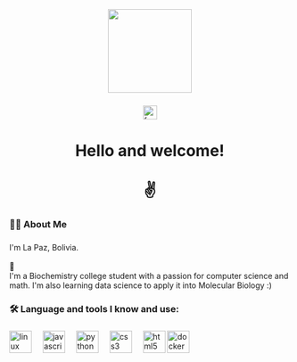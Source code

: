 <div align="center">
  <img height="150" src="https://scontent.flpb2-1.fna.fbcdn.net/v/t39.30808-6/474582706_1310823353452612_4680177427217960668_n.jpg?_nc_cat=102&ccb=1-7&_nc_sid=127cfc&_nc_ohc=vTWdnMk92lUQ7kNvgFUeVSp&_nc_oc=Adj9x4yL6e9HbrfBvmuHaQ2RB2Ep2KjtUdpdRNYaTlPDa5bkHEyqddzG3Pdk5-HjHAg&_nc_zt=23&_nc_ht=scontent.flpb2-1.fna&_nc_gid=AymH3yvRUex2SO3UspUZeBu&oh=00_AYBPrrLmu95KHSVyw-tRcHg6lKlvfdzu5jgDeyE0uasVag&oe=67B6C687"  />
</div>

###

<div align="center">
  <a href="https://www.facebook.com/tania.leon.58323431" target="_blank">
    <img src="https://img.shields.io/static/v1?message=Facebook&logo=facebook&label=&color=1877F2&logoColor=white&labelColor=&style=for-the-badge" height="25" alt="facebook logo"  />
  </a>
</div>

###

<h1 align="center">Hello and welcome!<br><br>✌️</h1>

###

<h3 align="left">👩‍💻  About Me</h3>

###

<p align="left">I'm La Paz, Bolivia.<br><br>🔭<br>I'm a Biochemistry college student with a passion for computer science and math. I'm also learning data science to apply it into Molecular Biology :)</p>

###

<h3 align="left">🛠 Language and tools I know and use:</h3>

###

<div align="left">
  <img src="https://cdn.jsdelivr.net/gh/devicons/devicon/icons/linux/linux-original.svg" height="40" alt="linux logo"  />
  <img width="12" />
  <img src="https://cdn.jsdelivr.net/gh/devicons/devicon/icons/javascript/javascript-original.svg" height="40" alt="javascript logo"  />
  <img width="12" />
  <img src="https://cdn.jsdelivr.net/gh/devicons/devicon/icons/python/python-original.svg" height="40" alt="python logo"  />
  <img width="12" />
  <img src="https://cdn.jsdelivr.net/gh/devicons/devicon/icons/css3/css3-original.svg" height="40" alt="css3 logo"  />
  <img width="12" />
  <img src="https://cdn.jsdelivr.net/gh/devicons/devicon/icons/html5/html5-original.svg" height="40" alt="html5 logo"  />
  <img src="https://cdn.jsdelivr.net/gh/devicons/devicon/icons/docker/docker-plain-wordmark.svg" height="40" alt="docker logo"  />
  <img width="12" />
</div>


###
